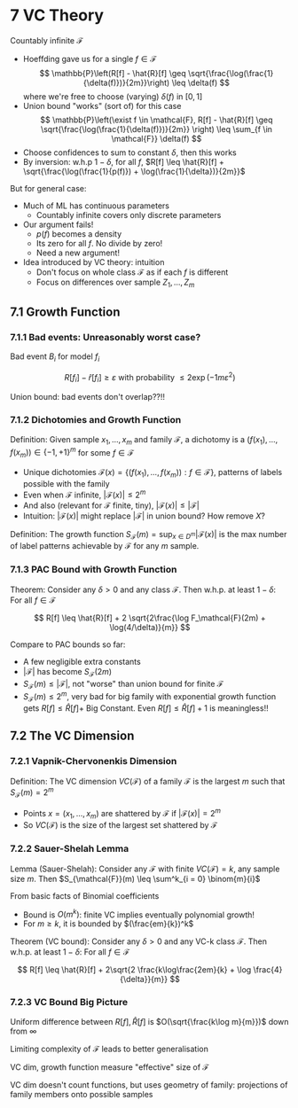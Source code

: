 # 7 VC Theory

Countably infinite $\mathcal{F}$

- Hoeffding gave us for a single $f \in \mathcal{F}$
  $$
  \mathbb{P}\left(R[f] - \hat{R}[f] \geq \sqrt{\frac{\log(\frac{1}{\delta(f)})}{2m}}\right) \leq \delta(f)
  $$
  where we're free to choose (varying) $\delta(f)$ in $[0, 1]$
- Union bound "works" (sort of) for this case
  $$
  \mathbb{P}\left(\exist f \in \mathcal{F}, R[f] - \hat{R}[f] \geq \sqrt{\frac{\log(\frac{1}{\delta(f)})}{2m}} \right) \leq \sum_{f \in \mathcal{F}} \delta(f)
  $$
- Choose confidences to sum to constant $\delta$, then this works
- By inversion: w.h.p $1 - \delta$, for all $f$, $R[f] \leq \hat{R}[f] + \sqrt{\frac{\log(\frac{1}{p(f)}) + \log(\frac{1}{\delta})}{2m}}$

But for general case:

- Much of ML has continuous parameters
  - Countably infinite covers only discrete parameters
- Our argument fails!
  - $p(f)$ becomes a density
  - Its zero for all $f$. No divide by zero!
  - Need a new argument!
- Idea introduced by VC theory: intuition
  - Don't focus on whole class $\mathcal{F}$ as if each $f$ is different
  - Focus on differences over sample $Z_1, ..., Z_m$

## 7.1 Growth Function

### 7.1.1 Bad events: Unreasonably worst case?

Bad event $B_i$ for model $f_i$

$$
R[f_i] - \hat{r}[f_i] \geq \varepsilon \text{ with probability } \leq 2\exp(-1m\varepsilon^2)
$$

Union bound: bad events don't overlap??!!

### 7.1.2 Dichotomies and Growth Function

Definition: Given sample $x_1, ..., x_m$ and family $\mathcal{F}$, a dichotomy is a $(f(x_1), ..., f(x_m)) \in \{-1, +1\}^m$ for some $f \in \mathcal{F}$

- Unique dichotomies $\mathcal{F}(x) = \{(f(x_1), ..., f(x_m)): f \in \mathcal{F}\}$, patterns of labels possible with the family
- Even when $\mathcal{F}$ infinite, $|\mathcal{F}(x)| \leq 2^m$
- And also (relevant for $\mathcal{F}$ finite, tiny), $|\mathcal{F}(x)| \leq |\mathcal{F}|$
- Intuition: $|\mathcal{F}(x)|$ might replace $|\mathcal{F}|$ in union bound? How remove $X$?

Definition: The growth function $S_\mathcal{F} (m) = \sup_{x \in D^m}|\mathcal{F}(x)|$ is the max number of label patterns achievable by $\mathcal{F}$ for any $m$ sample.

### 7.1.3 PAC Bound with Growth Function

Theorem: Consider any $\delta > 0$ and any class $\mathcal{F}$. Then w.h.p. at least $1 - \delta$: For all $f \in \mathcal{F}$

$$
R[f] \leq \hat{R}[f] + 2 \sqrt{2\frac{\log F_\mathcal{F}(2m) + \log(4/\delta)}{m}}
$$

Compare to PAC bounds so far:

- A few negligible extra constants
- $|\mathcal{F}|$ has become $S_\mathcal{F}(2m)$
- $S_\mathcal{F}(m) \leq |\mathcal{F}|$, not "worse" than union bound for finite $\mathcal{F}$
- $S_\mathcal{F}(m) \leq 2^m$, very bad for big family with exponential growth function gets $R[f] \leq \hat{R}[f] +$ Big Constant. Even $R[f] \leq \hat{R}[f] + 1$ is meaningless!!

## 7.2 The VC Dimension

### 7.2.1 Vapnik-Chervonenkis Dimension

Definition: The VC dimension $VC(\mathcal{F})$ of a family $\mathcal{F}$ is the largest $m$ such that $S_\mathcal{F}(m) = 2^m$

- Points $x = (x_1, ..., x_m)$ are shattered by $\mathcal{F}$ if $|\mathcal{F}(x)| = 2^m$
- So $VC(\mathcal{F})$ is the size of the largest set shattered by $\mathcal{F}$

### 7.2.2 Sauer-Shelah Lemma

Lemma (Sauer-Shelah): Consider any $\mathcal{F}$ with finite $VC(\mathcal{F}) = k$, any sample size $m$. Then $S_{\mathcal{F}}(m) \leq \sum^k_{i = 0} \binom{m}{i}$

From basic facts of Binomial coefficients

- Bound is $O(m^k)$: finite VC implies eventually polynomial growth!
- For $m \geq k$, it is bounded by $(\frac{em}{k})^k$

Theorem (VC bound): Consider any $\delta > 0$ and any VC-k class $\mathcal{F}$. Then w.h.p. at least $1 - \delta$: For all $f \in \mathcal{F}$

$$
R[f] \leq \hat{R}[f] + 2\sqrt{2 \frac{k\log\frac{2em}{k} + \log \frac{4}{\delta}}{m}}
$$

### 7.2.3 VC Bound Big Picture

Uniform difference between $R[f], \hat{R}[f]$ is $O(\sqrt{\frac{k\log m}{m}})$ down from $\infty$

Limiting complexity of $\mathcal{F}$ leads to better generalisation

VC dim, growth function measure "effective" size of $\mathcal{F}$

VC dim doesn't count functions, but uses geometry of family: projections of family members onto possible samples
